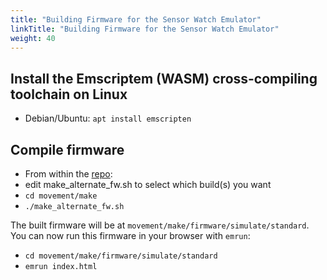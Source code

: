 ```yaml
---
title: "Building Firmware for the Sensor Watch Emulator"
linkTitle: "Building Firmware for the Sensor Watch Emulator"
weight: 40
---
```


Install the Emscriptem (WASM) cross-compiling toolchain on Linux
----------------------------------------------------------------

* Debian/Ubuntu: `apt install emscripten`

Compile firmware
----------------

* From within the [repo](https://github.com/joeycastillo/Sensor-Watch):
* edit make_alternate_fw.sh to select which build(s) you want
* `cd movement/make`
* `./make_alternate_fw.sh`

The built firmware will be at `movement/make/firmware/simulate/standard`. You can now run this firmware in your browser with `emrun`:

* `cd movement/make/firmware/simulate/standard`
* `emrun index.html`
